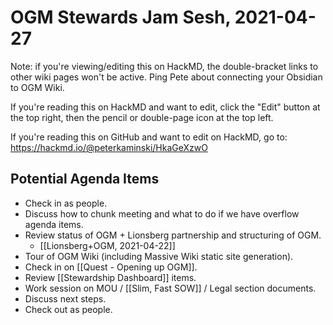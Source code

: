 # OGM Stewards Jam Sesh, 2021-04-27

Note: if you're viewing/editing this on HackMD, the double-bracket links to other wiki pages won't be active. Ping Pete about connecting your Obsidian to OGM Wiki.

If you're reading this on HackMD and want to edit, click the "Edit" button at the top right, then the pencil or double-page icon at the top left.

If you're reading this on GitHub and want to edit on HackMD, go to: https://hackmd.io/@peterkaminski/HkaGeXzwO

## Potential Agenda Items

- Check in as people.
- Discuss how to chunk meeting and what to do if we have overflow agenda items.
- Review status of OGM + Lionsberg partnership and structuring of OGM.
	- [[Lionsberg+OGM, 2021-04-22]]
- Tour of OGM Wiki (including Massive Wiki static site generation).
- Check in on [[Quest - Opening up OGM]].
- Review [[Stewardship Dashboard]] items.
- Work session on MOU / [[Slim, Fast SOW]] / Legal section documents.
- Discuss next steps.
- Check out as people.